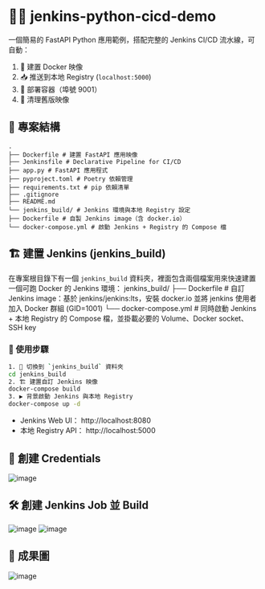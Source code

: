 # 👨‍💻 jenkins-python-cicd-demo

一個簡易的 FastAPI Python 應用範例，搭配完整的 Jenkins CI/CD 流水線，可自動：

1. 🐳 建置 Docker 映像  
2. 📥 推送到本地 Registry (`localhost:5000`)  
3. 🚀 部署容器（埠號 9001）  
4. 🧹 清理舊版映像  

## 📁 專案結構
```
.
├── Dockerfile # 建置 FastAPI 應用映像
├── Jenkinsfile # Declarative Pipeline for CI/CD
├── app.py # FastAPI 應用程式
├── pyproject.toml # Poetry 依賴管理
├── requirements.txt # pip 依賴清單
├── .gitignore
├── README.md
└── jenkins_build/ # Jenkins 環境與本地 Registry 設定
├── Dockerfile # 自製 Jenkins image（含 docker.io）
└── docker-compose.yml # 啟動 Jenkins + Registry 的 Compose 檔
```
## 🏗 建置 Jenkins (jenkins_build)

在專案根目錄下有一個 `jenkins_build` 資料夾，裡面包含兩個檔案用來快速建置一個可跑 Docker 的 Jenkins 環境：
jenkins_build/
├── Dockerfile # 自訂 Jenkins image：基於 jenkins/jenkins:lts，安裝 docker.io 並將 jenkins 使用者加入 Docker 群組 (GID=1001)
└── docker-compose.yml # 同時啟動 Jenkins + 本地 Registry 的 Compose 檔，並掛載必要的 Volume、Docker socket、SSH key

### 🚀 使用步驟

```bash
1. 📂 切換到 `jenkins_build` 資料夾    
cd jenkins_build
2. 🏗️ 建置自訂 Jenkins 映像
docker-compose build
3. ▶️ 背景啟動 Jenkins 與本地 Registry
docker-compose up -d
```
- Jenkins Web UI： http://localhost:8080
- 本地 Registry API： http://localhost:5000

## 🔑 創建 Credentials
![image](https://github.com/user-attachments/assets/52230645-5ce7-4da2-a112-840800bcb299)

## 🛠️ 創建 Jenkins Job 並 Build
![image](https://github.com/user-attachments/assets/b1d31ade-2049-4b0c-9e3b-3da319ccd43c)
![image](https://github.com/user-attachments/assets/182eb7c4-3a57-4067-8b54-6f202c725f53)

## 🎉 成果圖
![image](https://github.com/user-attachments/assets/4bdcee02-5766-453b-b2ac-d89cf94a0998)

